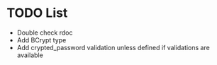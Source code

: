 # TODO List
* Double check rdoc
* Add BCrypt type
* Add crypted_password validation unless defined if validations are available

